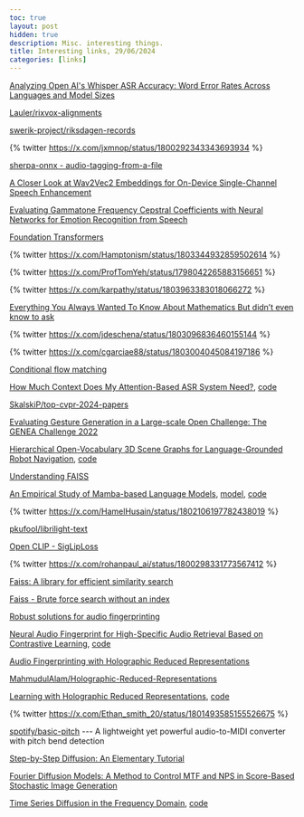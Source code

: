 ```yaml
---
toc: true
layout: post
hidden: true
description: Misc. interesting things.
title: Interesting links, 29/06/2024
categories: [links]
---
```


[Analyzing Open AI's Whisper ASR Accuracy: Word Error Rates Across Languages and Model Sizes](https://www.speechly.com/blog/analyzing-open-ais-whisper-asr-models-word-error-rates-across-languages)

[Lauler/rixvox-alignments](https://huggingface.co/datasets/Lauler/rixvox-alignments)

[swerik-project/riksdagen-records](https://github.com/swerik-project/riksdagen-records)

{% twitter https://x.com/jxmnop/status/1800292343343693934 %}

[sherpa-onnx - audio-tagging-from-a-file](https://github.com/k2-fsa/sherpa-onnx/blob/master/python-api-examples/audio-tagging-from-a-file.py)

[A Closer Look at Wav2Vec2 Embeddings for On-Device Single-Channel Speech Enhancement](https://arxiv.org/abs/2403.01369)

[Evaluating Gammatone Frequency Cepstral Coefficients with Neural Networks for Emotion Recognition from Speech](https://arxiv.org/abs/1806.09010)

[Foundation Transformers](https://arxiv.org/abs/2210.06423)

{% twitter https://x.com/Hamptonism/status/1803344932859502614 %}

{% twitter https://x.com/ProfTomYeh/status/1798042265883156651 %}

{% twitter https://x.com/karpathy/status/1803963383018066272 %}

[Everything You Always Wanted To Know About Mathematics But didn’t even know to ask](https://www.math.cmu.edu/~jmackey/151_128/bws_book.pdf)

{% twitter https://x.com/jdeschena/status/1803096836460155144 %}

{% twitter https://x.com/cgarciae88/status/1803004045084197186 %}

[Conditional flow matching](https://bm371613.github.io/conditional-flow-matching/)

[How Much Context Does My Attention-Based ASR System Need?](https://arxiv.org/abs/2310.15672),
[code](github.com/robflynnyh/long-context-asr)

[SkalskiP/top-cvpr-2024-papers](https://github.com/SkalskiP/top-cvpr-2024-papers)

[Evaluating Gesture Generation in a Large-scale Open Challenge: The GENEA Challenge 2022](https://dl.acm.org/doi/10.1145/3656374)

[Hierarchical Open-Vocabulary 3D Scene Graphs for Language-Grounded Robot Navigation](https://arxiv.org/abs/2403.17846),
[code](https://github.com/hovsg/HOV-SG)

[Understanding FAISS](https://towardsdatascience.com/understanding-faiss-619bb6db2d1a)

[An Empirical Study of Mamba-based Language Models](https://arxiv.org/abs/2406.07887),
[model](https://huggingface.co/nvidia/mamba2-hybrid-8b-3t-4k),
[code](https://github.com/NVIDIA/Megatron-LM/tree/ssm/examples/mamba)

{% twitter https://x.com/HamelHusain/status/1802106197782438019 %}

[pkufool/librilight-text](https://huggingface.co/datasets/pkufool/librilight-text)

[Open CLIP - SigLipLoss](https://github.com/mlfoundations/open_clip/blob/73ad04ae7fb93ede1c02dc9040a828634cb1edf1/src/open_clip/loss.py#L307)

{% twitter https://x.com/rohanpaul_ai/status/1800298331773567412 %}

[Faiss: A library for efficient similarity search](https://engineering.fb.com/2017/03/29/data-infrastructure/faiss-a-library-for-efficient-similarity-search/)

[Faiss - Brute force search without an index](https://github.com/facebookresearch/faiss/wiki/Brute-force-search-without-an-index)

[Robust solutions for audio fingerprinting](https://upcommons.upc.edu/bitstream/handle/2117/386744/Master_Thesis_Macia_Amoros_Cortiella.pdf?sequence=5&isAllowed=y)

[Neural Audio Fingerprint for High-Specific Audio Retrieval Based on Contrastive Learning](https://ieeexplore.ieee.org/document/9414337),
[code](https://github.com/mimbres/neural-audio-fp)

[Audio Fingerprinting with Holographic Reduced Representations](https://arxiv.org/abs/2406.13139)

[MahmudulAlam/Holographic-Reduced-Representations](https://github.com/MahmudulAlam/Holographic-Reduced-Representations)

[Learning with Holographic Reduced Representations](https://arxiv.org/abs/2109.02157),
[code](https://github.com/FutureComputing4AI/Learning-with-Holographic-Reduced-Representations)

{% twitter https://x.com/Ethan_smith_20/status/1801493585155526675 %}

[spotify/basic-pitch](https://github.com/spotify/basic-pitch) --- A lightweight yet powerful audio-to-MIDI converter with pitch bend detection

[Step-by-Step Diffusion: An Elementary Tutorial](https://arxiv.org/abs/2406.08929)

[Fourier Diffusion Models: A Method to Control MTF and NPS in Score-Based Stochastic Image Generation](https://arxiv.org/abs/2303.13285)

[Time Series Diffusion in the Frequency Domain](https://arxiv.org/abs/2402.05933),
[code](https://github.com/JonathanCrabbe/FourierDiffusion)

